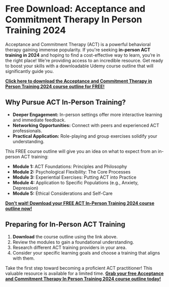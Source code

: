 # Free Download: Acceptance and Commitment Therapy In Person Training 2024

Acceptance and Commitment Therapy (ACT) is a powerful behavioral therapy gaining immense popularity. If you're seeking **in-person ACT training in 2024** and hoping to find a cost-effective way to learn, you’re in the right place! We're providing access to an incredible resource. Get ready to boost your skills with a downloadable Udemy course outline that will significantly guide you.

[**Click here to download the Acceptance and Commitment Therapy in Person Training 2024 course outline for FREE!**](https://udemywork.com/acceptance-and-commitment-therapy-in-person-training-2024)

## Why Pursue ACT In-Person Training?

*   **Deeper Engagement:** In-person settings offer more interactive learning and immediate feedback.
*   **Networking Opportunities:** Connect with peers and experienced ACT professionals.
*   **Practical Application:** Role-playing and group exercises solidify your understanding.

This FREE course outline will give you an idea on what to expect from an in-person ACT training:

*   **Module 1:** ACT Foundations: Principles and Philosophy
*   **Module 2:** Psychological Flexibility: The Core Processes
*   **Module 3:** Experiential Exercises: Putting ACT into Practice
*   **Module 4:** Application to Specific Populations (e.g., Anxiety, Depression)
*   **Module 5:** Ethical Considerations and Self-Care

[**Don’t wait! Download your FREE ACT In-Person Training 2024 course outline now!**](https://udemywork.com/acceptance-and-commitment-therapy-in-person-training-2024)

## Preparing for In-Person ACT Training

1.  **Download** the course outline using the link above.
2.  Review the modules to gain a foundational understanding.
3.  Research different ACT training providers in your area.
4.  Consider your specific learning goals and choose a training that aligns with them.

Take the first step toward becoming a proficient ACT practitioner! This valuable resource is available for a limited time. [**Grab your free Acceptance and Commitment Therapy In Person Training 2024 course outline today!**](https://udemywork.com/acceptance-and-commitment-therapy-in-person-training-2024)
